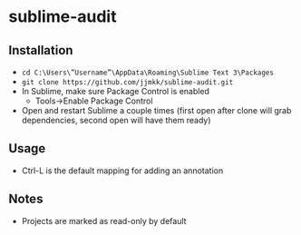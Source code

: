 # sublime-audit

## Installation
* `cd C:\Users\”Username”\AppData\Roaming\Sublime Text 3\Packages`
* `git clone https://github.com/jjmkk/sublime-audit.git`
* In Sublime, make sure Package Control is enabled
  * Tools->Enable Package Control
* Open and restart Sublime a couple times (first open after clone will grab dependencies, second open will have them ready)

## Usage
* Ctrl-L is the default mapping for adding an annotation

## Notes
* Projects are marked as read-only by default